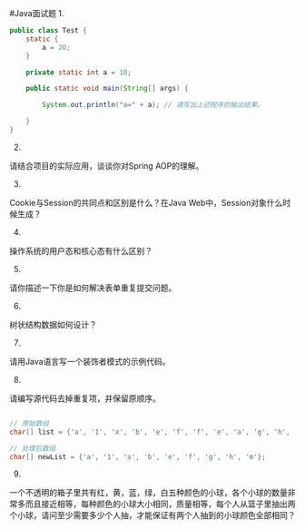 #Java面试题
1.

``` java
public class Test {
    static {
        a = 20;
    }

    private static int a = 10;

    public static void main(String[] args) {

        System.out.println("a=" + a); // 请写出上述程序的输出结果。

    }
}

```
2.
请结合项目的实际应用，谈谈你对Spring AOP的理解。

3.
Cookie与Session的共同点和区别是什么？在Java Web中，Session对象什么时候生成？

4.
操作系统的用户态和核心态有什么区别？

5.
请你描述一下你是如何解决表单重复提交问题。

6.
树状结构数据如何设计？

7.
请用Java语言写一个装饰者模式的示例代码。




8.
请编写源代码去掉重复项，并保留原顺序。

```java

// 原始数组
char[] list = {'a', '1', 'x', 'b', 'e', 'f', 'f', 'e', 'a', 'g', 'h', 'b', 'm'};

// 处理后数组
char[] newList = {'a', '1', 'x', 'b', 'e', 'f', 'g', 'h', 'm'};

```
9.
一个不透明的箱子里共有红，黄，蓝，绿，白五种颜色的小球，各个小球的数量非常多而且接近相等，每种颜色的小球大小相同，质量相等，每个人从篮子里抽出两个小球，请问至少需要多少个人抽，才能保证有两个人抽到的小球颜色全部相同？

